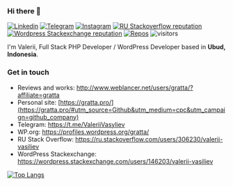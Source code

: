 ### Hi there 👋  

[![Linkedin](https://img.shields.io/badge/-vvasyliev-blue?style=flat&logo=Linkedin&logoColor=white&link=https://www.linkedin.com/in/vvasyliev/)](https://www.linkedin.com/in/vvasyliev/)
[![Telegram](https://img.shields.io/badge/-valeriivasyliev-0088cc?style=flat&logo=Telegram&logoColor=white&link=https://web.telegram.org/#/im?p=@ValeriiVasyliev)](https://web.telegram.org/#/im?p=@ValeriiVasyliev)
[![Instagram](https://img.shields.io/badge/valera.codes-E4405F?style=flat&logo=instagram&logoColor=white&link=https://www.instagram.com/valera.codes/)](https://www.instagram.com/valera.codes/)
[![RU Stackoverflow reputation](https://img.shields.io/stackexchange/ru.stackoverflow/r/306230?label=reputation&logo=stackoverflow)](https://ru.stackoverflow.com/users/306230/valerii-vasiliev)
[![Wordpress Stackexchange reputation](https://img.shields.io/stackexchange/wordpress.stackexchange.com/r/146203?label=reputation&logo=stackexchange)](https://wordpress.stackexchange.com/users/146203/valerii-vasiliev)
[![Repos](https://badges.pufler.dev/repos/ValeriiVasyliev)](https://badges.pufler.dev)
![visitors](https://visitor-badge.laobi.icu/badge?page_id=ValeriiVasyliev.ValeriiVasyliev)

<p>I'm Valerii, Full Stack PHP Developer / WordPress Developer based in <b>Ubud, Indonesia</b>.</p>


### Get in touch
- Reviews and works: http://www.weblancer.net/users/gratta/?affiliate=gratta
- Personal site: [https://gratta.pro/](https://gratta.pro/#utm_source=Github&utm_medium=cpc&utm_campaign=github_company)
- Telegram: https://t.me/ValeriiVasyliev
- WP.org: https://profiles.wordpress.org/gratta/
- RU Stack Overflow: https://ru.stackoverflow.com/users/306230/valerii-vasiliev
- WordPress Stackexchange: https://wordpress.stackexchange.com/users/146203/valerii-vasiliev


[![Top Langs](https://github-readme-stats.vercel.app/api/top-langs/?username=ValeriiVasyliev&count_private=true&layout=compact&include_all_commits=true&show_icons=true&hide_title=true&theme=gotham)](https://github.com/ValeriiVasyliev/github-readme-stats)
